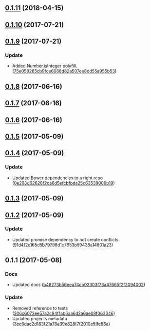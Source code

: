 <a name="0.1.11"></a>
## [0.1.11](https://github.com/advanced-rest-client/arc-polyfills/compare/0.1.9...0.1.11) (2018-04-15)




<a name="0.1.10"></a>
## [0.1.10](https://github.com/advanced-rest-client/arc-polyfills/compare/0.1.9...0.1.10) (2017-07-21)




<a name="0.1.9"></a>
## [0.1.9](https://github.com/advanced-rest-client/arc-polyfills/compare/0.1.8...0.1.9) (2017-07-21)


### Update

* Added Number.isInteger polyfill. ([75e058285cb9fce6088d82a507ee8dd55a955b53](https://github.com/advanced-rest-client/arc-polyfills/commit/75e058285cb9fce6088d82a507ee8dd55a955b53))



<a name="0.1.8"></a>
## [0.1.8](https://github.com/advanced-rest-client/arc-polyfills/compare/0.1.6...v0.1.8) (2017-06-16)




<a name="0.1.7"></a>
## [0.1.7](https://github.com/advanced-rest-client/arc-polyfills/compare/0.1.5...v0.1.7) (2017-06-16)




<a name="0.1.6"></a>
## [0.1.6](https://github.com/advanced-rest-client/arc-polyfills/compare/0.1.5...v0.1.6) (2017-06-16)




<a name="0.1.5"></a>
## [0.1.5](https://github.com/advanced-rest-client/arc-polyfills/compare/0.1.4...v0.1.5) (2017-05-09)




<a name="0.1.4"></a>
## [0.1.4](https://github.com/advanced-rest-client/arc-polyfills/compare/0.1.3...v0.1.4) (2017-05-09)


### Update

* Updated Bower dependencies to a right repo ([0e263d62628f2ca6d5efcbfbda25c63539009b19](https://github.com/advanced-rest-client/arc-polyfills/commit/0e263d62628f2ca6d5efcbfbda25c63539009b19))



<a name="0.1.3"></a>
## [0.1.3](https://github.com/advanced-rest-client/arc-polyfills/compare/0.1.2...v0.1.3) (2017-05-09)




<a name="0.1.2"></a>
## [0.1.2](https://github.com/advanced-rest-client/arc-polyfills/compare/0.1.1...v0.1.2) (2017-05-09)


### Update

* Updated promise dependency to not create conflicts ([91d4f2e165d5b79798d1c7653b59438a14801a23](https://github.com/advanced-rest-client/arc-polyfills/commit/91d4f2e165d5b79798d1c7653b59438a14801a23))



<a name="0.1.1"></a>
## 0.1.1 (2017-05-08)


### Docs

* Updated docs ([b48273b56eea74cb03303f73a47665f2f2094002](https://github.com/advanced-rest-client/arc-polyfills/commit/b48273b56eea74cb03303f73a47665f2f2094002))

### Update

* Removed reference to tests ([306c6072ee57a2c94f1ab6aa6d2a6ae08f063346](https://github.com/advanced-rest-client/arc-polyfills/commit/306c6072ee57a2c94f1ab6aa6d2a6ae08f063346))
* Updated projects metadata ([3ec6dae2d183f21a78a39e828f7f2010e5ffe86a](https://github.com/advanced-rest-client/arc-polyfills/commit/3ec6dae2d183f21a78a39e828f7f2010e5ffe86a))



